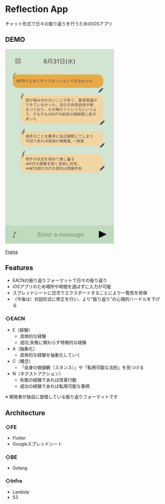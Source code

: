 # Reflection App
チャット形式で日々の振り返りを行うためのiOSアプリ

## DEMO
<img src="ui.png" width="350px">

[Figma](https://www.figma.com/file/Hoqn0h6B3zDAGtcRuOfQGm/YWTReview?node-id=0%3A1)

## Features
* EACNの振り返りフォーマットで日々の振り返り
* iOSアプリのため場所や時間を選ばずに入力が可能
* スプレッドシートに日次でエクスポートすることにより一覧性を担保
* （今後は）対話形式に修正を行い、より”振り返り”の心理的ハードルを下げる

### ◇EACN
* E（経験）
    * 具体的な経験
    * 成功,失敗に関わらず特徴的な経験
* A（抽象化）
    * 具体的な経験を抽象化していく
* C（概念）
    * 「自身の価値観（スタンス）」や「転用可能な法則」を見つける
* N（ネクストアクション）
    * 失敗の経験であれば改善行動
    * 成功の経験であれば転用可能な事柄

※ 開発者が独自に提唱している振り返りフォーマットです

## Architecture
### ◇FE
* Flutter
* Googleスプレッドシート
### ◇BE
* Golang
### ◇Infra
* Lambda
* S3